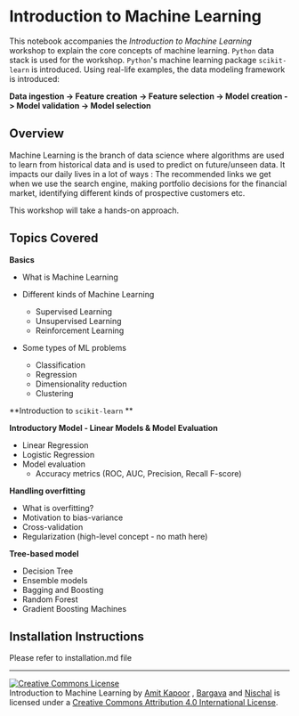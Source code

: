 # Introduction to Machine Learning

 This notebook accompanies the *Introduction to Machine Learning* workshop to explain the core concepts of machine learning. `Python` data stack is used for the workshop. `Python`'s machine learning package `scikit-learn` is introduced. Using real-life examples, the data modeling framework is introduced: 
 
 **Data ingestion -> Feature creation -> Feature selection -> Model creation -> Model validation -> Model selection**
 
 ## Overview
 
 Machine Learning is the branch of data science where algorithms are used to learn from historical data and is used to predict on future/unseen data. It impacts our daily lives in a lot of ways : The recommended links we get when we use the search engine, making portfolio decisions for the financial market, identifying different kinds of prospective customers etc.

This workshop will take a hands-on approach. 

## Topics Covered

**Basics**

* What is Machine Learning

* Different kinds of Machine Learning
    * Supervised Learning
    * Unsupervised Learning
    * Reinforcement Learning



* Some types of ML problems

    * Classification
    * Regression
    * Dimensionality reduction
    * Clustering

**Introduction to `scikit-learn` **

**Introductory Model - Linear Models & Model Evaluation**

* Linear Regression
* Logistic Regression
* Model evaluation 
    * Accuracy metrics (ROC, AUC, Precision, Recall F-score)

**Handling overfitting**

* What is overfitting?
* Motivation to bias-variance
* Cross-validation
* Regularization (high-level concept - no math here) 

**Tree-based model**

* Decision Tree
* Ensemble models
* Bagging and Boosting
* Random Forest
* Gradient Boosting Machines

## Installation Instructions

Please refer to installation.md file

---

<a rel="license" href="http://creativecommons.org/licenses/by/4.0/"><img alt="Creative Commons License" style="border-width:0" src="https://i.creativecommons.org/l/by/4.0/88x31.png" /></a><br /><span xmlns:dct="http://purl.org/dc/terms/" property="dct:title">Introduction to Machine Learning</span> by <a xmlns:cc="http://creativecommons.org/ns#" href="https://twitter.com/amitkaps/" property="cc:attributionName" rel="cc:attributionURL">Amit Kapoor</a> , <a xmlns:cc="http://creativecommons.org/ns#" href="https://twitter.com/bargava/" property="cc:attributionName" rel="cc:attributionURL">Bargava</a> and <a xmlns:cc="http://creativecommons.org/ns#" href="https://twitter.com/nischalhp/" property="cc:attributionName" rel="cc:attributionURL">Nischal</a> is licensed under a <a rel="license" href="http://creativecommons.org/licenses/by/4.0/">Creative Commons Attribution 4.0 International License</a>.
